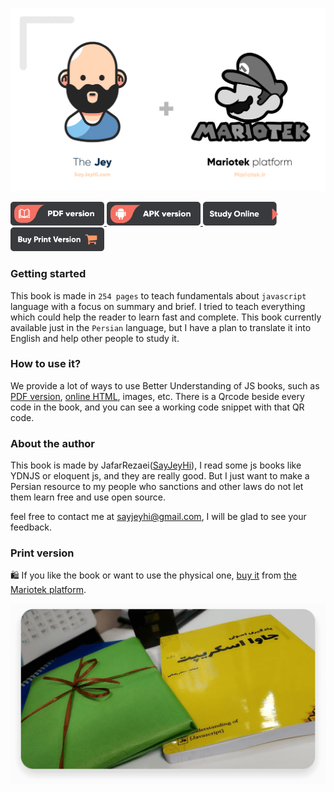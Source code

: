 <p align="center">
    <img src="./image-MariotekLogo.png" >
</p>


<a href="https://raw.githubusercontent.com/Mariotek/BetterUnderstandingOfJavascript/master/PDF/project.pdf" target="_blank" align="right">
    <img src="./image-pdf.png" width="150" alt="PDF version" />
</a>
<a href="https://github.com/Mariotek/BetterUnderstandingOfJavascript/raw/master/APK/BetterUnderstandingOfJavascript.apk" target="_blank" align="right">
    <img src="./image-apk.png" width="150" alt="APK version" />
</a>
<a href="https://js.basic.sayjeyhi.com/HTML/?page=1" target="_blank" align="right">
    <img src="./image-study.png" width="120" alt="PDF version" />
</a>
<a href="https://zarinp.al/242088" target="_blank" align="right">
    <img src="./image-buy.png" width="150" alt="Buy print version" />
</a>

### Getting started

This book is made in `254 pages` to teach fundamentals about `javascript` language with a focus on summary and brief. I tried to teach everything which could help the reader to learn fast and complete. This book currently available just in the `Persian` language, but I have a plan to translate it into English and help other people to study it.

### How to use it?

We provide a lot of ways to use Better Understanding of JS books, such as [PDF version](https://raw.githubusercontent.com/Mariotek/BetterUnderstandingOfJavascript/master/PDF/project.pdf), [online HTML](http://book.sayjeyhi.com/HTML/?page=1), images, etc. There is a Qrcode beside every code in the book, and you can see a working code snippet with that QR code.

### About the author

This book is made by JafarRezaei([SayJeyHi](https://twitter.com/Sayjeyhi)), I read some js books like YDNJS or eloquent js, and they are really good. But I just want to make a Persian resource to my people who sanctions and other laws do not let them learn free and use open source.

feel free to contact me at [sayjeyhi@gmail.com](mailto:sayjeyhi@gmail.com), I will be glad to see your feedback.

### Print version

🛍 If you like the book or want to use the physical one, [buy it](https://zarinp.al/242088) from [the Mariotek platform](http://mariotek.ir).

<a href="https://zarinp.al/242088" target="_blank" align="center">
    <img src="./image-physical.png" width="700" alt="BetterUnderstanding of js book" />
</a>
